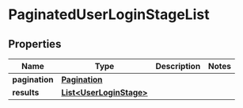 

# PaginatedUserLoginStageList


## Properties

| Name | Type | Description | Notes |
|------------ | ------------- | ------------- | -------------|
|**pagination** | [**Pagination**](Pagination.md) |  |  |
|**results** | [**List&lt;UserLoginStage&gt;**](UserLoginStage.md) |  |  |



